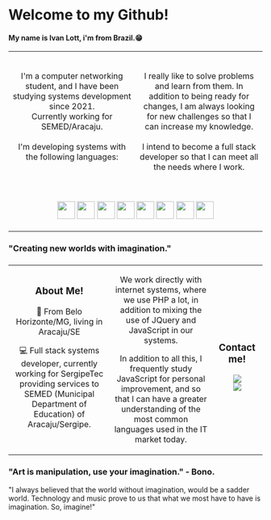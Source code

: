 <link rel="stylesheet" href="https://cdn.jsdelivr.net/gh/devicons/devicon@v2.15.1/devicon.min.css">
<h1> Welcome to my Github! </br> 
    <h4>
        My name is Ivan Lott, i'm from Brazil.😁
    </h4>
    
</h1>

<table>

<tr>
    <td width="50%" align="center">
        <p>
            </br>
            I'm a computer networking student, and I have been studying systems development since 2021.</br>
            Currently working for SEMED/Aracaju.</br></br>
            I'm developing systems with the following languages:</br></br><br>
        </p>
    </td>
    <td width="50%" align="center">
        <p>
            I really like to solve problems and learn from them. In addition to being ready for changes, I am always looking for new challenges so that I can increase my knowledge.</br></br>
            I intend to become a full stack developer so that I can meet all the needs where I work.
        </p>
    </td>
</tr>
<tr>
    <td colspan="2" align="center">
        <p>
            <img src="https://cdn.jsdelivr.net/gh/devicons/devicon/icons/html5/html5-original-wordmark.svg" width="35" height="35"/>
            <img src="https://cdn.jsdelivr.net/gh/devicons/devicon/icons/css3/css3-original-wordmark.svg" width="35" height="35"/>
            <img src="https://cdn.jsdelivr.net/gh/devicons/devicon/icons/php/php-original.svg" width="35" height="35"/>
            <img src="https://cdn.jsdelivr.net/gh/devicons/devicon/icons/javascript/javascript-original.svg" width="35" height="35"/>
            <img src="https://cdn.jsdelivr.net/gh/devicons/devicon/icons/jquery/jquery-original-wordmark.svg" width="35" height="35"/>
            <img src="https://cdn.jsdelivr.net/gh/devicons/devicon/icons/vuejs/vuejs-original-wordmark.svg" width="35" height="35"/>
            <img src="https://cdn.jsdelivr.net/gh/devicons/devicon/icons/nodejs/nodejs-original-wordmark.svg" width="35" height="35"/>
            <img src="https://cdn.jsdelivr.net/gh/devicons/devicon/icons/react/react-original-wordmark.svg" width="35" height="35"/>
        </p>
    </td>
</tr>
</table>

<h3>
    <b>"Creating new worlds with imagination."</b>
<h3>
<table align="center">
    <tr>
        <td width="40%" align="center">
            <h3>About Me!</h3>
            <p>🚩 From Belo Horizonte/MG, living in Aracaju/SE</p>
            <p>💻 Full stack systems developer, currently working for SergipeTec providing services to SEMED (Municipal Department of Education) of Aracaju/Sergipe.</p><br>
        </td>
        <td width="40%" align="center">
            <p>We work directly with internet systems, where we use PHP a lot, in addition to mixing the use of JQuery and JavaScript in our systems.<br></p>
            <p>In addition to all this, I frequently study JavaScript for personal improvement, and so that I can have a greater understanding of the most common languages ​​used in the IT market today.</p>
        </td>
        <td width="20%" align="center">
            <h3>Contact me!</h3>
            <a href="https://www.linkedin.com/in/ivan-lott-854497211/" target="#">
                <img src="https://img.shields.io/badge/LinkedIn-0077B5?style=for-the-badge&logo=linkedin&logoColor=white" target="_blank">
            </a><br>
            <a href="https://www.instagram.com/ilott__/" target="#">
                <img src="https://img.shields.io/badge/Instagram-E4405F?style=for-the-badge&logo=instagram&logoColor=white" target ="_blank">
            </a>
        </td>
    </tr>
</table>

<h3> "Art is manipulation, use your imagination." - Bono.</h3>

<p> "I always believed that the world without imagination, would be a sadder world.
Technology and music prove to us that what we most have to have is imagination. So, imagine!" </p>
